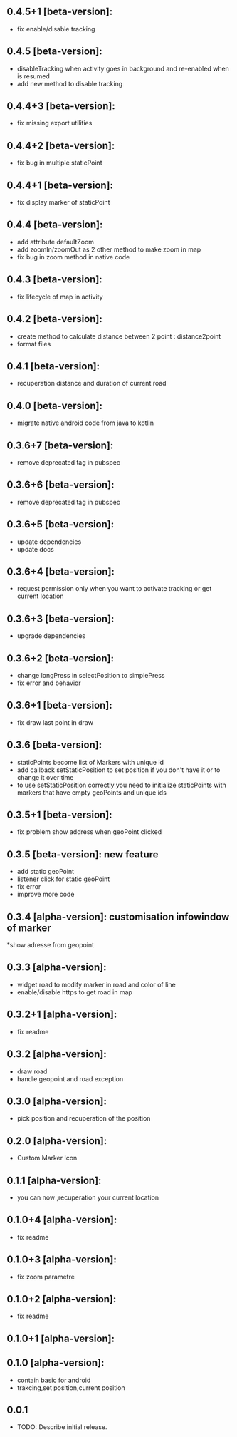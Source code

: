 ## 0.4.5+1 [beta-version]:
* fix enable/disable tracking
## 0.4.5 [beta-version]:
* disableTracking when activity goes in background and re-enabled when is resumed
* add new method to disable tracking
## 0.4.4+3 [beta-version]:
* fix missing export utilities
## 0.4.4+2 [beta-version]:
* fix bug in multiple staticPoint
## 0.4.4+1 [beta-version]:
* fix display marker of staticPoint
## 0.4.4 [beta-version]:
* add attribute defaultZoom
* add zoomIn/zoomOut as 2 other method to make zoom in map
* fix bug in zoom method in native code
## 0.4.3 [beta-version]:
* fix lifecycle of map in activity
## 0.4.2 [beta-version]:
* create method to calculate distance between 2 point : distance2point
* format files
## 0.4.1 [beta-version]:
* recuperation distance and duration of current road
## 0.4.0 [beta-version]:
* migrate native android code from java to kotlin
## 0.3.6+7 [beta-version]:
* remove deprecated tag in pubspec
## 0.3.6+6 [beta-version]:
* remove deprecated tag in pubspec
## 0.3.6+5 [beta-version]:
* update dependencies
* update docs
## 0.3.6+4 [beta-version]:
* request permission only when you want to activate tracking or get current location
## 0.3.6+3 [beta-version]:
* upgrade dependencies
## 0.3.6+2 [beta-version]:
* change longPress in selectPosition to simplePress
* fix error and behavior
## 0.3.6+1 [beta-version]:
* fix draw last point in draw
## 0.3.6 [beta-version]:
* staticPoints become list of Markers with unique id
* add callback setStaticPosition to set position if you don't have it or to change it over time
* to use setStaticPosition correctly you need to initialize staticPoints with markers that have empty geoPoints and unique ids
## 0.3.5+1 [beta-version]:
* fix problem show address when geoPoint clicked
## 0.3.5 [beta-version]: new feature
* add static geoPoint
* listener click for static geoPoint
* fix error
* improve more code
## 0.3.4 [alpha-version]: customisation infowindow of marker
*show adresse from geopoint
## 0.3.3 [alpha-version]:
* widget road to modify marker in road and color of line
* enable/disable https to get road in map
## 0.3.2+1 [alpha-version]:
* fix readme
## 0.3.2 [alpha-version]:

* draw road
* handle geopoint and road exception 
## 0.3.0 [alpha-version]:

* pick position and recuperation of the position
## 0.2.0 [alpha-version]:

* Custom Marker Icon
## 0.1.1 [alpha-version]:

* you can now ,recuperation your current location
## 0.1.0+4 [alpha-version]:

* fix readme
## 0.1.0+3 [alpha-version]:

* fix zoom parametre 
## 0.1.0+2 [alpha-version]:

* fix readme
## 0.1.0+1 [alpha-version]:

## 0.1.0 [alpha-version]:

* contain basic for android
* trakcing,set position,current position

## 0.0.1

* TODO: Describe initial release.
